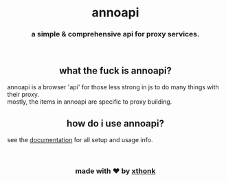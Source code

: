 <div align="center">
    <h1>annoapi</h1>
    <h3>a simple & comprehensive api for proxy services.</h3>
</div><br>

<h2 align="center">what the fuck is annoapi?</h2>
annoapi is a browser 'api' for those less strong in js to do many things with their proxy.<br>
mostly, the items in annoapi are specific to proxy building.<br>

<h2 align="center">how do i use annoapi?</h2>

see the [documentation](./docs/1_welcome.md) for all setup and usage info.

<br>
<h3 align="center">made with ❤️ by <a href="https://github.com/VillainsRule">xthonk</a></h3>
